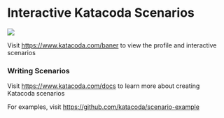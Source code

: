 # Interactive Katacoda Scenarios

[![](http://shields.katacoda.com/katacoda/baner/count.svg)](https://www.katacoda.com/baner "Get your profile on Katacoda.com")

Visit https://www.katacoda.com/baner to view the profile and interactive scenarios

### Writing Scenarios
Visit https://www.katacoda.com/docs to learn more about creating Katacoda scenarios

For examples, visit https://github.com/katacoda/scenario-example
